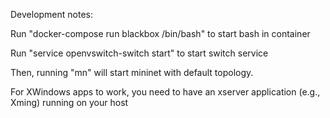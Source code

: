 Development notes:

Run "docker-compose run blackbox /bin/bash" to start bash in container

Run "service openvswitch-switch start" to start switch service

Then, running "mn" will start mininet with default topology.

For XWindows apps to work, you need to have an xserver application (e.g., Xming) running on your host